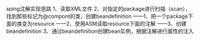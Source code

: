 sping注解实现思路
1、读取XML文件
2、对指定的package进行扫描（scan），找到那些标记为@compont的类，创建beandefinition
——1、把一个package下面的类变为resource
——2、使用ASM读取resource下面的注解
——3、创建beandefinition
3、通过beandefinition创建bean实例，根据注解进行属性的注入